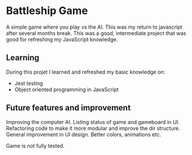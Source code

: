 # Battleship Game

A simple game where you play vs the AI. This was my return to javascript after several months break. This was a good, intermediate project that was good for refreshing my JavaScript knowledge.

## Learning

During this projet I learned and refreshed my basic knowledge on:

- Jest testing
- Object oriented programming in JavaScript

## Future features and improvement

Improving the computer AI.
Listing status of game and gameboard in UI.
Refactoring code to make it more modular and improve the dir structure.
General improvement in UI design. Better colors, animations etc.

Game is not fully tested.
